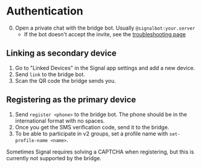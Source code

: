 # Authentication
0. Open a private chat with the bridge bot. Usually `@signalbot:your.server`
   * If the bot doesn't accept the invite, see the [troubleshooting page](../../general/troubleshooting.md)

## Linking as secondary device
1. Go to "Linked Devices" in the Signal app settings and add a new device.
2. Send `link` to the bridge bot.
3. Scan the QR code the bridge sends you.

## Registering as the primary device
1. Send `register <phone>` to the bridge bot. The phone should be in the
   international format with no spaces.
2. Once you get the SMS verification code, send it to the bridge.
3. To be able to participate in v2 groups, set a profile name with
   `set-profile-name <name>`.

Sometimes Signal requires solving a CAPTCHA when registering, but this is
currently not supported by the bridge.
